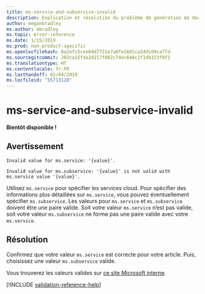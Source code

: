 ```yaml
---
title: ms-service-and-subservice-invalid
description: Explication et résolution du problème de génération de documents ms-service-and-subservice-invalid
author: meganbradley
ms.author: mbradley
ms.topic: error-reference
ms.date: 1/15/2019
ms.prod: non-product-specific
ms.openlocfilehash: 6a2efc5cee04d7721e7a8fe1602ca24dc09ca7fd
ms.sourcegitcommit: 203ca15fda2d217f082c74ec648c1f1db323f9f1
ms.translationtype: HT
ms.contentlocale: fr-FR
ms.lasthandoff: 02/04/2019
ms.locfileid: "55713128"
---
```

# <a name="ms-service-and-subservice-invalid"></a>ms-service-and-subservice-invalid

**Bientôt disponible !**

## <a name="warning"></a>Avertissement

`Invalid value for ms.service: '{value}'.`

`Invalid value for ms.subservice: '{value}' is not valid with ms.service value '{value}'.`

Utilisez `ms.service` pour spécifier les services cloud. Pour spécifier des informations plus détaillées sur `ms.service`, vous pouvez éventuellement spécifier `ms.subservice`. Les valeurs pour `ms.service` et `ms.subservice` doivent être une paire valide. Soit votre valeur `ms.service` n’est pas valide, soit votre valeur `ms.subservice` ne forme pas une paire valide avec votre `ms.service`.

## <a name="resolution"></a>Résolution

Confirmez que votre valeur `ms.service` est correcte pour votre article. Puis, choisissez une valeur `ms.subservice` valide.

Vous trouverez les valeurs valides sur [ce site Microsoft interne](https://docsmetadatatool.azurewebsites.net/whitelists).

<!--make sure to add this file to your includes folder and verify the path-->
[!INCLUDE [validation-reference-help](includes/validation-reference-help.md)]
